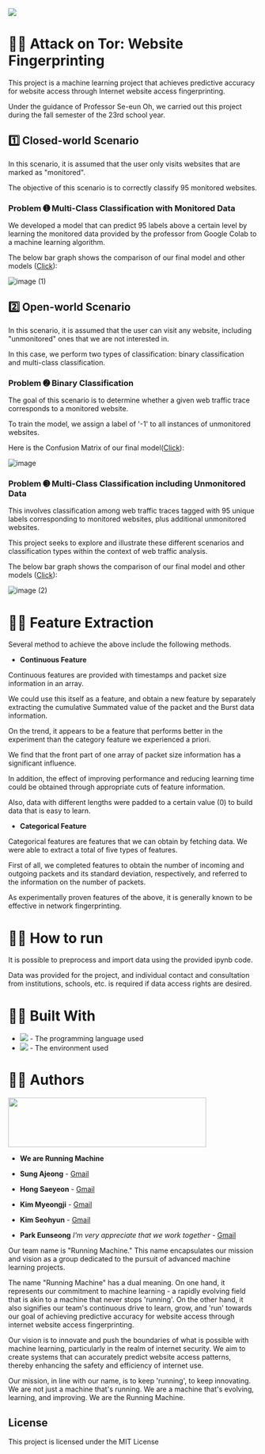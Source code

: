 <img src="https://capsule-render.vercel.app/api?type=waving&color=auto&height=200&section=header&text=Running Machine&fontSize=90" />

# 🏃‍♀️ Attack on Tor: Website Fingerprinting

This project is a machine learning project that achieves predictive accuracy for website access through Internet website access fingerprinting.

Under the guidance of Professor Se-eun Oh, we carried out this project during the fall semester of the 23rd school year.

## 1️⃣  **Closed-world Scenario**

In this scenario, it is assumed that the user only visits websites that are marked as "monitored". 

The objective of this scenario is to correctly classify 95 monitored websites.

### Problem ➊ **Multi-Class Classification with Monitored Data**

We developed a model that can predict 95 labels above a certain level by learning the monitored data provided by the professor from Google Colab to a machine learning algorithm.

The below bar graph shows the comparison of our final model and other models ([Click](https://github.com/Running-Machine-ML23-2/problem_1/)):

![image (1)](https://github.com/Running-Machine-ML23-2/.github/assets/96706954/e52c0d8d-f44a-4d63-9d97-0db54f268621)


## 2️⃣  **Open-world Scenario**

In this scenario, it is assumed that the user can visit any website, including "unmonitored" ones that we are not interested in. 

In this case, we perform two types of classification: binary classification and multi-class classification.

### Problem ➋  **Binary Classification**

The goal of this scenario is to determine whether a given web traffic trace corresponds to a monitored website. 

To train the model, we assign a label of '-1' to all instances of unmonitored websites.

Here is the Confusion Matrix of our final model([Click](https://github.com/Running-Machine-ML23-2/problem_2/blob/main/Adaboost.ipynb)):

![image](https://github.com/Running-Machine-ML23-2/.github/assets/96706954/f915c953-1de3-44da-aa9e-6c032dabe3b8)


### Problem ➌  **Multi-Class Classification including Unmonitored Data**

This involves classification among web traffic traces tagged with 95 unique labels corresponding to monitored websites, plus additional unmonitored websites.

This project seeks to explore and illustrate these different scenarios and classification types within the context of web traffic analysis.

The below bar graph shows the comparison of our final model and other models ([Click](https://github.com/Running-Machine-ML23-2/problem_3/)):

![image (2)](https://github.com/Running-Machine-ML23-2/.github/assets/96706954/1b40bdea-ad2c-4b32-be92-270b7ffca46a)


# 🏃‍♀️ **Feature Extraction**

Several method to achieve the above include the following methods.

* **Continuous Feature**

Continuous features are provided with timestamps and packet size information in an array. 

We could use this itself as a feature, and obtain a new feature by separately extracting the cumulative Summated value of the packet and the Burst data information.

On the trend, it appears to be a feature that performs better in the experiment than the category feature we experienced a priori.

We find that the front part of one array of packet size information has a significant influence. 

In addition, the effect of improving performance and reducing learning time could be obtained through appropriate cuts of feature information.

Also, data with different lengths were padded to a certain value (0) to build data that is easy to learn.

* **Categorical Feature**

Categorical features are features that we can obtain by fetching data. We were able to extract a total of five types of features.

First of all, we completed features to obtain the number of incoming and outgoing packets and its standard deviation, respectively, and referred to the information on the number of packets.

As experimentally proven features of the above, it is generally known to be effective in network fingerprinting.

# 🏃‍♀️ How to run

It is possible to preprocess and import data using the provided ipynb code. 

Data was provided for the project, and individual contact and consultation from institutions, schools, etc. is required if data access rights are desired.


# 🏃‍♀️ Built With

* <img src="https://img.shields.io/badge/Python-3776AB?style=for-the-badge&logo=Python&logoColor=white"> - The programming language used
* <img src="https://img.shields.io/badge/googlecolab-F9AB00?style=for-the-badge&logo=GoogleColab&logoColor=white"> - The environment used

  
# 🏃‍♀️ Authors

<img src="https://github.com/Running-Machine-ML23-2/.github/assets/96706954/ad9a1759-429e-4d43-84b3-faf977f6e2c9" width="400" height="100"/>


* **We are Running Machine**

* **Sung Ajeong** - [Gmail](azng1217@ewhain.net)
* **Hong Saeyeon**  - [Gmail](sugarsugar@ewhain.net)
* **Kim Myeongji** - [Gmail](kimmyeongji3@gmail.com)
* **Kim Seohyun**  - [Gmail](syrup91@ewhain.net)
* **Park Eunseong** *I'm very appreciate that we work together* - [Gmail](eunseong06070@gmail.com)

Our team name is "Running Machine." This name encapsulates our mission and vision as a group dedicated to the pursuit of advanced machine learning projects. 

The name "Running Machine" has a dual meaning. On one hand, it represents our commitment to machine learning - a rapidly evolving field that is akin to a machine that never stops 'running'. On the other hand, it also signifies our team's continuous drive to learn, grow, and 'run' towards our goal of achieving predictive accuracy for website access through internet website access fingerprinting.

Our vision is to innovate and push the boundaries of what is possible with machine learning, particularly in the realm of internet security. We aim to create systems that can accurately predict website access patterns, thereby enhancing the safety and efficiency of internet use. 

Our mission, in line with our name, is to keep 'running', to keep innovating. We are not just a machine that's running. We are a machine that's evolving, learning, and improving. We are the Running Machine. 

## License

This project is licensed under the MIT License 

